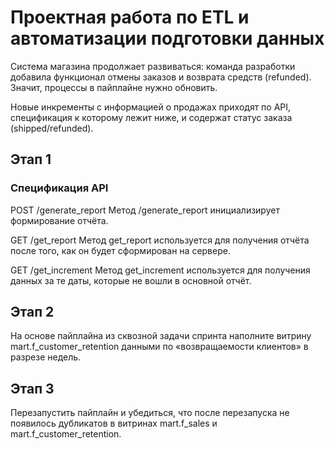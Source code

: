 # Проектная работа по ETL и автоматизации подготовки данных

Система магазина продолжает развиваться: команда разработки добавила функционал отмены заказов и возврата средств (refunded). Значит, процессы в пайплайне нужно обновить.

Новые инкременты с информацией о продажах приходят по API, спецификация к которому лежит ниже, и содержат статус заказа (shipped/refunded).
## Этап 1
### Спецификация API
POST /generate_report
Метод /generate_report инициализирует формирование отчёта.

GET /get_report
Метод get_report используется для получения отчёта после того, как он будет сформирован на сервере.

GET /get_increment
Метод get_increment используется для получения данных за те даты, которые не вошли в основной отчёт. 
## Этап 2
На основе пайплайна из сквозной задачи спринта наполните витрину mart.f_customer_retention данными по «возвращаемости клиентов» в разрезе недель.
## Этап 3
Перезапустить пайплайн и убедиться, что после перезапуска не появилось дубликатов в витринах mart.f_sales и mart.f_customer_retention.
